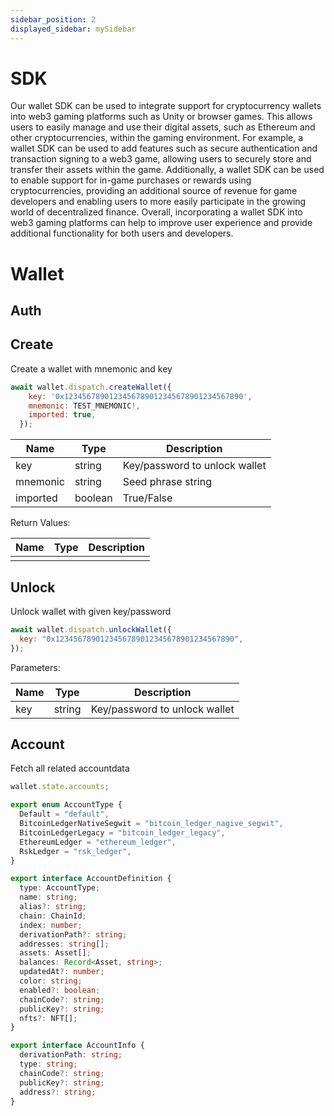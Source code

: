 ```yaml
---
sidebar_position: 2
displayed_sidebar: mySidebar
---
```


# SDK

Our wallet SDK can be used to integrate support for cryptocurrency wallets into web3 gaming platforms such as Unity or browser games. This allows users to easily manage and use their digital assets, such as Ethereum and other cryptocurrencies, within the gaming environment. For example, a wallet SDK can be used to add features such as secure authentication and transaction signing to a web3 game, allowing users to securely store and transfer their assets within the game. Additionally, a wallet SDK can be used to enable support for in-game purchases or rewards using cryptocurrencies, providing an additional source of revenue for game developers and enabling users to more easily participate in the growing world of decentralized finance. Overall, incorporating a wallet SDK into web3 gaming platforms can help to improve user experience and provide additional functionality for both users and developers.

# Wallet

## Auth

## Create

Create a wallet with mnemonic and key

```javascript
await wallet.dispatch.createWallet({
    key: '0x1234567890123456789012345678901234567890',
    mnemonic: TEST_MNEMONIC!,
    imported: true,
  });
```

| Name     | Type    | Description                   |
| -------- | ------- | ----------------------------- |
| key      | string  | Key/password to unlock wallet |
| mnemonic | string  | Seed phrase string            |
| imported | boolean | True/False                    |

Return Values:

| Name | Type | Description |
| ---- | ---- | ----------- |
|      |      |             |

## Unlock

Unlock wallet with given key/password

```javascript
await wallet.dispatch.unlockWallet({
  key: "0x1234567890123456789012345678901234567890",
});
```

Parameters:

| Name | Type   | Description                   |
| ---- | ------ | ----------------------------- |
| key  | string | Key/password to unlock wallet |

## Account

Fetch all related accountdata

```javascript
wallet.state.accounts;
```

```typescript
export enum AccountType {
  Default = "default",
  BitcoinLedgerNativeSegwit = "bitcoin_ledger_nagive_segwit",
  BitcoinLedgerLegacy = "bitcoin_ledger_legacy",
  EthereumLedger = "ethereum_ledger",
  RskLedger = "rsk_ledger",
}

export interface AccountDefinition {
  type: AccountType;
  name: string;
  alias?: string;
  chain: ChainId;
  index: number;
  derivationPath?: string;
  addresses: string[];
  assets: Asset[];
  balances: Record<Asset, string>;
  updatedAt?: number;
  color: string;
  enabled?: boolean;
  chainCode?: string;
  publicKey?: string;
  nfts?: NFT[];
}

export interface AccountInfo {
  derivationPath: string;
  type: string;
  chainCode?: string;
  publicKey?: string;
  address?: string;
}
```
